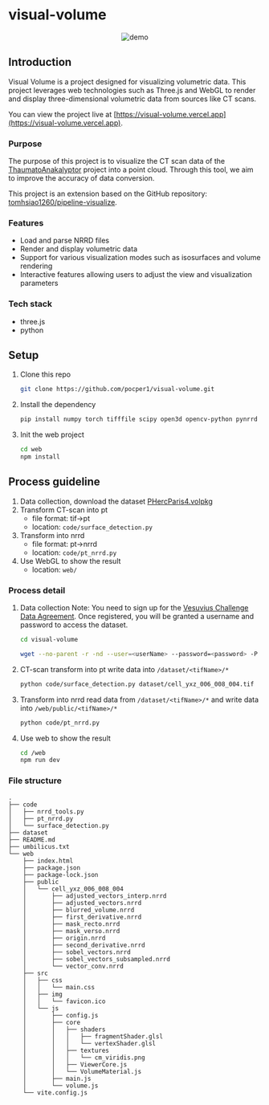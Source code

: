 # visual-volume

<p align="center">
    <img src="demo/visual-volume-demo.gif" alt="demo">
</p>

## Introduction

Visual Volume is a project designed for visualizing volumetric data. This project leverages web technologies such as Three.js and WebGL to render and display three-dimensional volumetric data from sources like CT scans.

You can view the project live at [https://visual-volume.vercel.app](https://visual-volume.vercel.app).

### Purpose

The purpose of this project is to visualize the CT scan data of the [ThaumatoAnakalyptor](https://github.com/schillij95/ThaumatoAnakalyptor) project into a point cloud. Through this tool, we aim to improve the accuracy of data conversion.

This project is an extension based on the GitHub repository: [tomhsiao1260/pipeline-visualize](https://github.com/tomhsiao1260/pipeline-visualize).

### Features

-   Load and parse NRRD files
-   Render and display volumetric data
-   Support for various visualization modes such as isosurfaces and volume rendering
-   Interactive features allowing users to adjust the view and visualization parameters

### Tech stack

-   three.js
-   python

## Setup

1. Clone this repo
    ```bash
    git clone https://github.com/pocper1/visual-volume.git
    ```
2. Install the dependency
    ```bash
    pip install numpy torch tifffile scipy open3d opencv-python pynrrd tqdm
    ```
3. Init the web project
    ```bash
    cd web
    npm install
    ```

## Process guideline

1. Data collection, download the dataset [PHercParis4.volpkg](https://dl.ash2txt.org/full-scrolls/Scroll1/PHercParis4.volpkg/volume_grids/20230205180739/)
2. Transform CT-scan into pt
    - file format: tif->pt
    - location: `code/surface_detection.py`
3. Transform into nrrd
    - file format: pt->nrrd
    - location: `code/pt_nrrd.py`
4. Use WebGL to show the result
    - location: `web/`

### Process detail

1. Data collection
   Note: You need to sign up for the [Vesuvius Challenge Data Agreement](https://docs.google.com/forms/d/e/1FAIpQLSf2lCOCwnO1xo0bc1QdlL0a034Uoe7zyjYBY2k33ZHslHE38Q/viewform). Once registered, you will be granted a username and password to access the dataset.

    ```bash
    cd visual-volume
    ```

    ```bash
    wget --no-parent -r -nd --user=<userName> --password=<password> -P dataset https://dl.ash2txt.org/full-scrolls/Scroll1/PHercParis4.volpkg/volume_grids/20230205180739/cell_yxz_006_008_004.tif
    ```

2. CT-scan transform into pt
   write data into `/dataset/<tifName>/*`

    ```bash
    python code/surface_detection.py dataset/cell_yxz_006_008_004.tif
    ```

3. Transform into nrrd
   read data from `/dataset/<tifName>/*` and write data into `/web/public/<tifName>/*`
    ```bash
    python code/pt_nrrd.py
    ```
4. Use web to show the result
    ```bash
    cd /web
    npm run dev
    ```

### File structure

```
.
├── code
│   ├── nrrd_tools.py
│   ├── pt_nrrd.py
│   └── surface_detection.py
├── dataset
├── README.md
├── umbilicus.txt
└── web
    ├── index.html
    ├── package.json
    ├── package-lock.json
    ├── public
    │   └── cell_yxz_006_008_004
    │       ├── adjusted_vectors_interp.nrrd
    │       ├── adjusted_vectors.nrrd
    │       ├── blurred_volume.nrrd
    │       ├── first_derivative.nrrd
    │       ├── mask_recto.nrrd
    │       ├── mask_verso.nrrd
    │       ├── origin.nrrd
    │       ├── second_derivative.nrrd
    │       ├── sobel_vectors.nrrd
    │       ├── sobel_vectors_subsampled.nrrd
    │       └── vector_conv.nrrd
    ├── src
    │   ├── css
    │   │   └── main.css
    │   ├── img
    │   │   └── favicon.ico
    │   └── js
    │       ├── config.js
    │       ├── core
    │       │   ├── shaders
    │       │   │   ├── fragmentShader.glsl
    │       │   │   └── vertexShader.glsl
    │       │   ├── textures
    │       │   │   └── cm_viridis.png
    │       │   ├── ViewerCore.js
    │       │   └── VolumeMaterial.js
    │       ├── main.js
    │       └── volume.js
    └── vite.config.js
```
